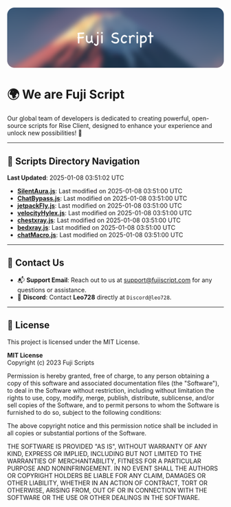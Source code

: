 ![Banner](.github/b.webp)

# 🌍 **We are Fuji Script**

Our global team of developers is dedicated to creating powerful, open-source scripts for Rise Client, designed to enhance your experience and unlock new possibilities! 🌟

---
<!-- SCRIPTS_NAVIGATION_START -->
## 📂 **Scripts Directory Navigation**

**Last Updated**: 2025-01-08 03:51:02 UTC

- **[SilentAura.js](scripts/SilentAura.js)**: Last modified on 2025-01-08 03:51:00 UTC
- **[ChatBypass.js](scripts/ChatBypass.js)**: Last modified on 2025-01-08 03:51:00 UTC
- **[jetpackFly.js](scripts/jetpackFly.js)**: Last modified on 2025-01-08 03:51:00 UTC
- **[velocityHylex.js](scripts/velocityHylex.js)**: Last modified on 2025-01-08 03:51:00 UTC
- **[chestxray.js](scripts/chestxray.js)**: Last modified on 2025-01-08 03:51:00 UTC
- **[bedxray.js](scripts/bedxray.js)**: Last modified on 2025-01-08 03:51:00 UTC
- **[chatMacro.js](scripts/chatMacro.js)**: Last modified on 2025-01-08 03:51:00 UTC

<!-- SCRIPTS_NAVIGATION_END -->

---

## 💬 **Contact Us**  
- 📬 **Support Email**: Reach out to us at [support@fujiscript.com](mailto:support@fujiscript.com) for any questions or assistance.  
- 💬 **Discord**: Contact **Leo728** directly at `Discord@leo728`.

---

## 📜 **License**

This project is licensed under the MIT License.  

**MIT License**  
Copyright (c) 2023 Fuji Scripts  

Permission is hereby granted, free of charge, to any person obtaining a copy of this software and associated documentation files (the "Software"), to deal in the Software without restriction, including without limitation the rights to use, copy, modify, merge, publish, distribute, sublicense, and/or sell copies of the Software, and to permit persons to whom the Software is furnished to do so, subject to the following conditions:  

The above copyright notice and this permission notice shall be included in all copies or substantial portions of the Software.  

THE SOFTWARE IS PROVIDED "AS IS", WITHOUT WARRANTY OF ANY KIND, EXPRESS OR IMPLIED, INCLUDING BUT NOT LIMITED TO THE WARRANTIES OF MERCHANTABILITY, FITNESS FOR A PARTICULAR PURPOSE AND NONINFRINGEMENT. IN NO EVENT SHALL THE AUTHORS OR COPYRIGHT HOLDERS BE LIABLE FOR ANY CLAIM, DAMAGES OR OTHER LIABILITY, WHETHER IN AN ACTION OF CONTRACT, TORT OR OTHERWISE, ARISING FROM, OUT OF OR IN CONNECTION WITH THE SOFTWARE OR THE USE OR OTHER DEALINGS IN THE SOFTWARE.  
